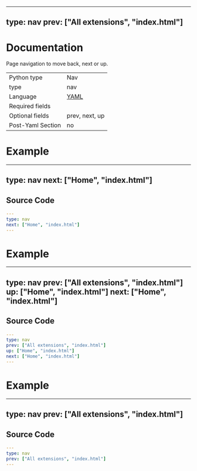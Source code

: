 



---
type: nav
prev: ["All extensions", "index.html"]
---





# Documentation

Page navigation to move back, next or up.




<table class="table"><tbody><td>Python type</td><td>Nav</td>
<tr></tr>
<td>type</td><td>nav</td>
<tr></tr>
<td>Language</td><td><a href="#">YAML</a></td>
<tr></tr>
<td>Required fields</td><td></td>
<tr></tr>
<td>Optional fields</td><td>prev, next, up</td>
<tr></tr>
<td>Post-Yaml Section</td><td>no</td>
<tr></tr></tbody></table>






# Example

---
type: nav
next: ["Home", "index.html"]
---






## Source Code

```yaml
---
type: nav
next: ["Home", "index.html"]
---
```






# Example

---
type: nav
prev: ["All extensions", "index.html"]
up: ["Home", "index.html"]
next: ["Home", "index.html"]
---






## Source Code

```yaml
---
type: nav
prev: ["All extensions", "index.html"]
up: ["Home", "index.html"]
next: ["Home", "index.html"]
---
```






# Example

---
type: nav
prev: ["All extensions", "index.html"]
---






## Source Code

```yaml
---
type: nav
prev: ["All extensions", "index.html"]
---
```




